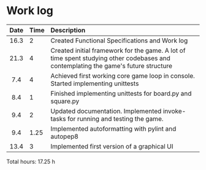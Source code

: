 # Work log

| Date | Time | Description |
| :----:|:-----| :-----|
| 16.3 | 2 | Created Functional Specifications and Work log |
| 21.3 | 4 | Created initial framework for the game. A lot of time spent studying other codebases and contemplating the game's future structure |
| 7.4 | 4 | Achieved first working core game loop in console. Started implementing unittests |
| 8.4 | 1 | Finished implementing unittests for board.py and square.py |
| 9.4 | 2 | Updated documentation. Implemented invoke-tasks for running and testing the game. |
| 9.4 | 1.25 | Implemented autoformatting with pylint and autopep8 |
| 13.4 | 3 | Implemented first version of a graphical UI |

Total hours: 17.25 h
